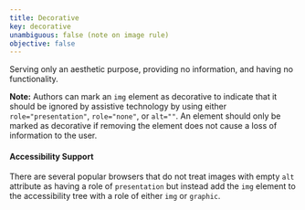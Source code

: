 ```yaml
---
title: Decorative
key: decorative
unambiguous: false (note on image rule)
objective: false
---
```


Serving only an aesthetic purpose, providing no information, and having no functionality.

**Note:** Authors can mark an `img` element as decorative to indicate that it should be ignored by assistive technology by using either `role="presentation"`, `role="none"`, or `alt=""`. An element should only be marked as decorative if removing the element does not cause a loss of information to the user.

#### Accessibility Support

There are several popular browsers that do not treat images with empty `alt` attribute as having a role of `presentation` but instead add the `img` element to the accessibility tree with a role of either `img` or `graphic`.
